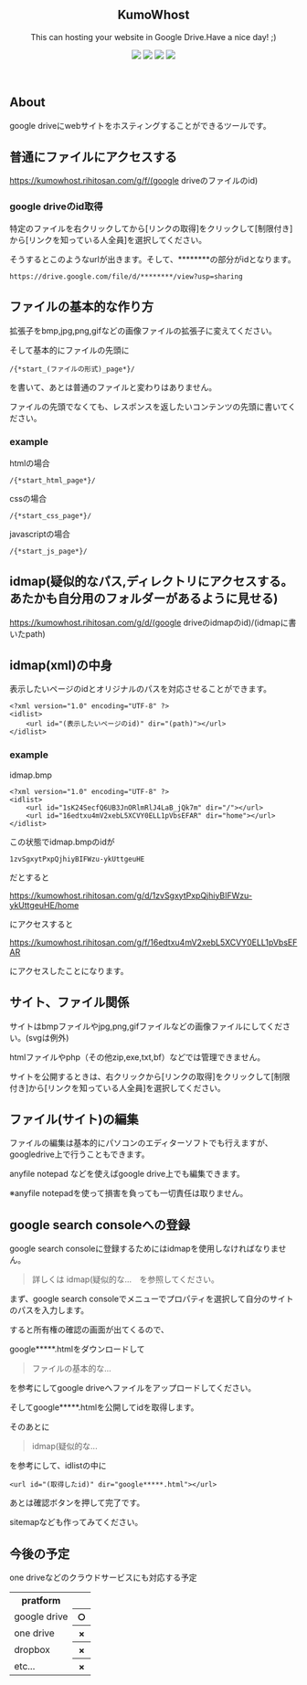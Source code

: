 <p align="center">
            <h2 align="center">KumoWhost</h2>
            <p align="center">This can hosting your website in Google Drive.Have a nice day! ;)</p>
            <p align="center">
                <img src="http://img.shields.io/badge/license-MIT-blue.svg?style=flat">
                <img src="http://img.shields.io/badge/language-python-yellow.svg?style=flat">
                <img src="http://img.shields.io/badge/pull requests-welcome-green.svg?style=flat">
                <img src="http://img.shields.io/badge/issue-welcome-green.svg?style=flat">
            </p>
            <br>

## About

google driveにwebサイトをホスティングすることができるツールです。

## 普通にファイルにアクセスする
https://kumowhost.rihitosan.com/g/f/(google driveのファイルのid)

### google driveのid取得

特定のファイルを右クリックしてから[リンクの取得]をクリックして[制限付き]から[リンクを知っている人全員]を選択してください。

そうするとこのようなurlが出きます。そして、********の部分がidとなります。

```
https://drive.google.com/file/d/********/view?usp=sharing
```


## ファイルの基本的な作り方

拡張子をbmp,jpg,png,gifなどの画像ファイルの拡張子に変えてください。

そして基本的にファイルの先頭に
```
/{*start_(ファイルの形式)_page*}/
```

を書いて、あとは普通のファイルと変わりはありません。

ファイルの先頭でなくても、レスポンスを返したいコンテンツの先頭に書いてください。

### example

htmlの場合
```
/{*start_html_page*}/
```

cssの場合
```
/{*start_css_page*}/
```

javascriptの場合
```
/{*start_js_page*}/
```


## idmap(疑似的なパス,ディレクトリにアクセスする。あたかも自分用のフォルダーがあるように見せる)
https://kumowhost.rihitosan.com/g/d/(google driveのidmapのid)/(idmapに書いたpath)



## idmap(xml)の中身

表示したいページのidとオリジナルのパスを対応させることができます。

```
<?xml version="1.0" encoding="UTF-8" ?>
<idlist>
    <url id="(表示したいページのid)" dir="(path)"></url>
</idlist>
```

### example


idmap.bmp

```
<?xml version="1.0" encoding="UTF-8" ?>
<idlist>
    <url id="1sK24SecfQ6UB3JnORlmRlJ4LaB_jQk7m" dir="/"></url>
    <url id="16edtxu4mV2xebL5XCVY0ELL1pVbsEFAR" dir="home"></url>
</idlist>
```

この状態でidmap.bmpのidが

```
1zvSgxytPxpQjhiyBIFWzu-ykUttgeuHE
```

だとすると

https://kumowhost.rihitosan.com/g/d/1zvSgxytPxpQjhiyBIFWzu-ykUttgeuHE/home

にアクセスすると

https://kumowhost.rihitosan.com/g/f/16edtxu4mV2xebL5XCVY0ELL1pVbsEFAR

にアクセスしたことになります。



## サイト、ファイル関係

サイトはbmpファイルやjpg,png,gifファイルなどの画像ファイルにしてください。(svgは例外)

htmlファイルやphp（その他zip,exe,txt,bf）などでは管理できません。

サイトを公開するときは、右クリックから[リンクの取得]をクリックして[制限付き]から[リンクを知っている人全員]を選択してください。


## ファイル(サイト)の編集

ファイルの編集は基本的にパソコンのエディターソフトでも行えますが、googledrive上で行うこともできます。

anyfile notepad などを使えばgoogle drive上でも編集できます。

※anyfile notepadを使って損害を負っても一切責任は取りません。



## google search consoleへの登録

google search consoleに登録するためにはidmapを使用しなければなりません。


> 詳しくは idmap(疑似的な...　を参照してください。


まず、google search consoleでメニューでプロパティを選択して自分のサイトのパスを入力します。

すると所有権の確認の画面が出てくるので、

google*****.htmlをダウンロードして


> ファイルの基本的な...


を参考にしてgoogle driveへファイルをアップロードしてください。

そしてgoogle*****.htmlを公開してidを取得します。


そのあとに
>  idmap(疑似的な...


を参考にして、idlistの中に
```
<url id="(取得したid)" dir="google*****.html"></url>
```

あとは確認ボタンを押して完了です。

sitemapなども作ってみてください。

## 今後の予定
one driveなどのクラウドサービスにも対応する予定

<table>
            <tr>
                        <th>pratform</th><th>　</th>
            </tr>
            <tr>
                        <td>google drive</th><th>○</td>
            </tr>
            <tr>
                        <td>one drive</th><th>×</td>
            </tr>
            <tr>
                        <td>dropbox</th><th>×</td>
            </tr>
            <tr>
                        <td>etc...</th><th>×</td>
            </tr>
</table>
